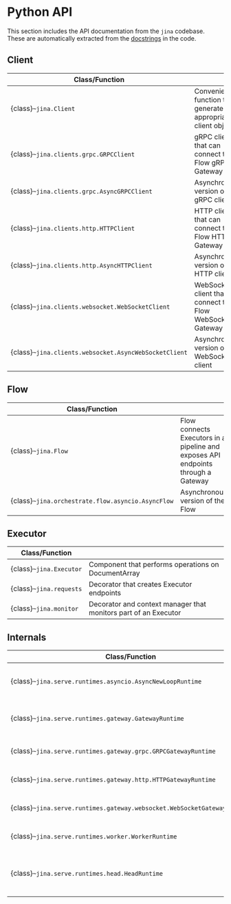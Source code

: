 # Python API

This section includes the API documentation from the `jina` codebase. These are automatically extracted from the [docstrings](https://peps.python.org/pep-0257/) in the code.

## Client
| Class/Function                                        |                                                             |
|-------------------------------------------------------|-------------------------------------------------------------|
| {class}`~jina.Client`                                 | Convenience function to generate appropriate client object  |
| {class}`~jina.clients.grpc.GRPCClient`                | gRPC client that can connect to Flow gRPC Gateway           |
| {class}`~jina.clients.grpc.AsyncGRPCClient`           | Asynchronous version of  gRPC client                        |
| {class}`~jina.clients.http.HTTPClient`                | HTTP client that can connect to Flow HTTP Gateway           |
| {class}`~jina.clients.http.AsyncHTTPClient`           | Asynchronous version of HTTP client                         |
| {class}`~jina.clients.websocket.WebSocketClient`      | WebSocket client that can connect to Flow WebSocket Gateway |
| {class}`~jina.clients.websocket.AsyncWebSocketClient` | Asynchronous version of WebSocket client                    |


## Flow
| Class/Function                                        |                                                                                   |
|-------------------------------------------------------|-----------------------------------------------------------------------------------|
| {class}`~jina.Flow`                                   | Flow connects Executors in a pipeline and exposes API endpoints through a Gateway |
| {class}`~jina.orchestrate.flow.asyncio.AsyncFlow`     | Asynchronous version of the Flow                                                  |

## Executor
| Class/Function          |                                                                 |
|-------------------------|-----------------------------------------------------------------|
| {class}`~jina.Executor` | Component that performs operations on DocumentArray             |
| {class}`~jina.requests` | Decorator that creates Executor endpoints                       |
| {class}`~jina.monitor`  | Decorator and context manager that monitors part of an Executor |


## Internals
| Class/Function                                                          |                                               |
|-------------------------------------------------------------------------|-----------------------------------------------|
| {class}`~jina.serve.runtimes.asyncio.AsyncNewLoopRuntime`               | Base runtime of all Jina components           |
| {class}`~jina.serve.runtimes.gateway.GatewayRuntime`                    | Base runtime of all Jina Gateways             |
| {class}`~jina.serve.runtimes.gateway.grpc.GRPCGatewayRuntime`           | gRPC Gateway runtime                          |
| {class}`~jina.serve.runtimes.gateway.http.HTTPGatewayRuntime`           | HTTP Gateway runtime                          |
| {class}`~jina.serve.runtimes.gateway.websocket.WebSocketGatewayRuntime` | WebSocket Gateway runtime                     |
| {class}`~jina.serve.runtimes.worker.WorkerRuntime`                      | Runtime running an Executor                   |
| {class}`~jina.serve.runtimes.head.HeadRuntime`                          | Runtime that coordinate shards of an Executor |
